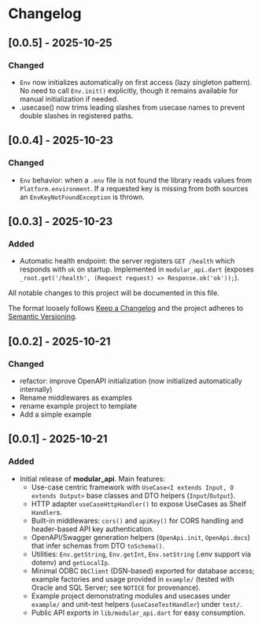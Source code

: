 # Changelog

## [0.0.5] - 2025-10-25
### Changed
- `Env` now initializes automatically on first access (lazy singleton pattern). No need to call `Env.init()` explicitly, though it remains available for manual initialization if needed.
- .usecase() now trims leading slashes from usecase names to prevent double slashes in registered paths.

## [0.0.4] - 2025-10-23
### Changed
- `Env` behavior: when a `.env` file is not found the library reads values from `Platform.environment`. If a requested key is missing from both sources an `EnvKeyNotFoundException` is thrown.

## [0.0.3] - 2025-10-23
### Added
- Automatic health endpoint: the server registers `GET /health` which responds with `ok` on startup. Implemented in `modular_api.dart` (exposes `_root.get('/health', (Request request) => Response.ok('ok'));`).


All notable changes to this project will be documented in this file.

The format loosely follows [Keep a Changelog](https://keepachangelog.com/)
and the project adheres to [Semantic Versioning](https://semver.org/).

## [0.0.2] - 2025-10-21
### Changed
- refactor: improve OpenAPI initialization (now initialized automatically internally)
- Rename middlewares as examples
- rename example project to template
- Add a simple example

## [0.0.1] - 2025-10-21
### Added
- Initial release of **modular_api**. Main features:
  - Use-case centric framework with `UseCase<I extends Input, O extends Output>` base classes and DTO helpers (`Input`/`Output`).
  - HTTP adapter `useCaseHttpHandler()` to expose UseCases as Shelf `Handler`s.
  - Built-in middlewares: `cors()` and `apiKey()` for CORS handling and header-based API key authentication.
  - OpenAPI/Swagger generation helpers (`OpenApi.init`, `OpenApi.docs`) that infer schemas from DTO `toSchema()`.
  - Utilities: `Env.getString`, `Env.getInt`, `Env.setString` (.env support via dotenv) and `getLocalIp`.
  - Minimal ODBC `DbClient` (DSN-based) exported for database access; example factories and usage provided in `example/` (tested with Oracle and SQL Server; see `NOTICE` for provenance).
  - Example project demonstrating modules and usecases under `example/` and unit-test helpers (`useCaseTestHandler`) under `test/`.
  - Public API exports in `lib/modular_api.dart` for easy consumption.

